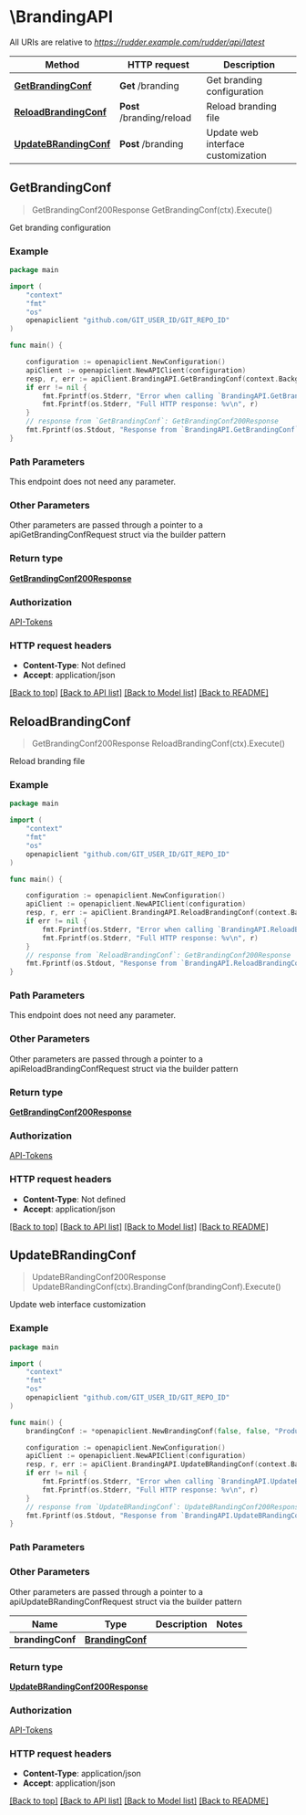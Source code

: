 # \BrandingAPI

All URIs are relative to *https://rudder.example.com/rudder/api/latest*

Method | HTTP request | Description
------------- | ------------- | -------------
[**GetBrandingConf**](BrandingAPI.md#GetBrandingConf) | **Get** /branding | Get branding configuration
[**ReloadBrandingConf**](BrandingAPI.md#ReloadBrandingConf) | **Post** /branding/reload | Reload branding file
[**UpdateBRandingConf**](BrandingAPI.md#UpdateBRandingConf) | **Post** /branding | Update web interface customization



## GetBrandingConf

> GetBrandingConf200Response GetBrandingConf(ctx).Execute()

Get branding configuration



### Example

```go
package main

import (
	"context"
	"fmt"
	"os"
	openapiclient "github.com/GIT_USER_ID/GIT_REPO_ID"
)

func main() {

	configuration := openapiclient.NewConfiguration()
	apiClient := openapiclient.NewAPIClient(configuration)
	resp, r, err := apiClient.BrandingAPI.GetBrandingConf(context.Background()).Execute()
	if err != nil {
		fmt.Fprintf(os.Stderr, "Error when calling `BrandingAPI.GetBrandingConf``: %v\n", err)
		fmt.Fprintf(os.Stderr, "Full HTTP response: %v\n", r)
	}
	// response from `GetBrandingConf`: GetBrandingConf200Response
	fmt.Fprintf(os.Stdout, "Response from `BrandingAPI.GetBrandingConf`: %v\n", resp)
}
```

### Path Parameters

This endpoint does not need any parameter.

### Other Parameters

Other parameters are passed through a pointer to a apiGetBrandingConfRequest struct via the builder pattern


### Return type

[**GetBrandingConf200Response**](GetBrandingConf200Response.md)

### Authorization

[API-Tokens](../README.md#API-Tokens)

### HTTP request headers

- **Content-Type**: Not defined
- **Accept**: application/json

[[Back to top]](#) [[Back to API list]](../README.md#documentation-for-api-endpoints)
[[Back to Model list]](../README.md#documentation-for-models)
[[Back to README]](../README.md)


## ReloadBrandingConf

> GetBrandingConf200Response ReloadBrandingConf(ctx).Execute()

Reload branding file



### Example

```go
package main

import (
	"context"
	"fmt"
	"os"
	openapiclient "github.com/GIT_USER_ID/GIT_REPO_ID"
)

func main() {

	configuration := openapiclient.NewConfiguration()
	apiClient := openapiclient.NewAPIClient(configuration)
	resp, r, err := apiClient.BrandingAPI.ReloadBrandingConf(context.Background()).Execute()
	if err != nil {
		fmt.Fprintf(os.Stderr, "Error when calling `BrandingAPI.ReloadBrandingConf``: %v\n", err)
		fmt.Fprintf(os.Stderr, "Full HTTP response: %v\n", r)
	}
	// response from `ReloadBrandingConf`: GetBrandingConf200Response
	fmt.Fprintf(os.Stdout, "Response from `BrandingAPI.ReloadBrandingConf`: %v\n", resp)
}
```

### Path Parameters

This endpoint does not need any parameter.

### Other Parameters

Other parameters are passed through a pointer to a apiReloadBrandingConfRequest struct via the builder pattern


### Return type

[**GetBrandingConf200Response**](GetBrandingConf200Response.md)

### Authorization

[API-Tokens](../README.md#API-Tokens)

### HTTP request headers

- **Content-Type**: Not defined
- **Accept**: application/json

[[Back to top]](#) [[Back to API list]](../README.md#documentation-for-api-endpoints)
[[Back to Model list]](../README.md#documentation-for-models)
[[Back to README]](../README.md)


## UpdateBRandingConf

> UpdateBRandingConf200Response UpdateBRandingConf(ctx).BrandingConf(brandingConf).Execute()

Update web interface customization



### Example

```go
package main

import (
	"context"
	"fmt"
	"os"
	openapiclient "github.com/GIT_USER_ID/GIT_REPO_ID"
)

func main() {
	brandingConf := *openapiclient.NewBrandingConf(false, false, "Production", *openapiclient.NewColor(float32(0.2), float32(0.235), float32(0.01), float32(0.5)), *openapiclient.NewColor(float32(0.2), float32(0.235), float32(0.01), float32(0.5)), *openapiclient.NewLogo(false), *openapiclient.NewLogo(false), false, false, "Welcome, please sign in:") // BrandingConf | 

	configuration := openapiclient.NewConfiguration()
	apiClient := openapiclient.NewAPIClient(configuration)
	resp, r, err := apiClient.BrandingAPI.UpdateBRandingConf(context.Background()).BrandingConf(brandingConf).Execute()
	if err != nil {
		fmt.Fprintf(os.Stderr, "Error when calling `BrandingAPI.UpdateBRandingConf``: %v\n", err)
		fmt.Fprintf(os.Stderr, "Full HTTP response: %v\n", r)
	}
	// response from `UpdateBRandingConf`: UpdateBRandingConf200Response
	fmt.Fprintf(os.Stdout, "Response from `BrandingAPI.UpdateBRandingConf`: %v\n", resp)
}
```

### Path Parameters



### Other Parameters

Other parameters are passed through a pointer to a apiUpdateBRandingConfRequest struct via the builder pattern


Name | Type | Description  | Notes
------------- | ------------- | ------------- | -------------
 **brandingConf** | [**BrandingConf**](BrandingConf.md) |  | 

### Return type

[**UpdateBRandingConf200Response**](UpdateBRandingConf200Response.md)

### Authorization

[API-Tokens](../README.md#API-Tokens)

### HTTP request headers

- **Content-Type**: application/json
- **Accept**: application/json

[[Back to top]](#) [[Back to API list]](../README.md#documentation-for-api-endpoints)
[[Back to Model list]](../README.md#documentation-for-models)
[[Back to README]](../README.md)

